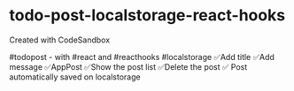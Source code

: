 # todo-post-localstorage-react-hooks
Created with CodeSandbox

#todopost - with #react and #reacthooks  #localstorage
✅Add title 
✅Add message 
✅AppPost
✅Show the post list
✅Delete the post
✅ Post automatically saved on localstorage
